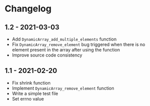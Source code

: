 # Changelog

## 1.2 - 2021-03-03

* Add ```DynamicArray_add_multiple_elements``` function
* Fix ```DynamicArray_remove_element``` bug triggered when there is no element present in the array
after using the function
* Improve source code consistency

## 1.1 - 2021-02-20

* Fix shrink function
* Implement ```DynamicArray_remove_element``` function
* Write a simple test file
* Set errno value
